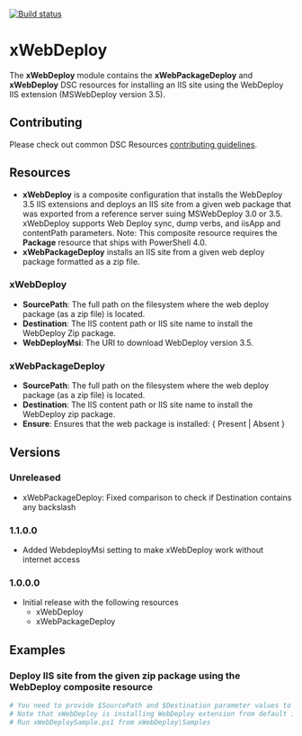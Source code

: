 [![Build status](https://ci.appveyor.com/api/projects/status/slalax51x0djryqc/branch/master?svg=true)](https://ci.appveyor.com/project/PowerShell/xwebdeploy/branch/master)

# xWebDeploy

The **xWebDeploy** module contains the **xWebPackageDeploy** and **xWebDeploy** DSC resources for installing an IIS site using the WebDeploy IIS extension (MSWebDeploy version 3.5). 

## Contributing
Please check out common DSC Resources [contributing guidelines](https://github.com/PowerShell/DscResource.Kit/blob/master/CONTRIBUTING.md).


## Resources

* **xWebDeploy** is a composite configuration that installs the WebDeploy 3.5 IIS extensions and deploys an IIS site from a given web package that was exported from a reference server suing MSWebDeploy 3.0 or 3.5. 
xWebDeploy supports Web Deploy sync, dump verbs, and iisApp and contentPath parameters. 
Note: This composite resource requires the **Package** resource that ships with PowerShell 4.0. 
* **xWebPackageDeploy** installs an IIS site from a given web deploy package formatted as a zip file. 

### xWebDeploy

* **SourcePath**: The full path on the filesystem where the web deploy package (as a zip file) is located. 
* **Destination**: The IIS content path or IIS site name to install the WebDeploy Zip package. 
* **WebDeployMsi**: The URI to download WebDeploy version 3.5.

### xWebPackageDeploy

* **SourcePath**: The full path on the filesystem where the web deploy package (as a zip file) is located. 
* **Destination**: The IIS content path or IIS site name to install the WebDeploy zip package. 
* **Ensure**: Ensures that the web package is installed: { Present | Absent }

## Versions

### Unreleased
* xWebPackageDeploy: Fixed comparison to check if Destination contains any backslash

### 1.1.0.0

* Added WebdeployMsi setting to make xWebDeploy work without internet access

### 1.0.0.0

* Initial release with the following resources 
    - xWebDeploy
    - xWebPackageDeploy

## Examples

### Deploy IIS site from the given zip package using the WebDeploy composite resource

```powershell
# You need to provide $SourcePath and $Destination parameter values to be able to run this sample Sample  
# Note that xWebDeploy is installing WebDeploy extension from default install location "$env:ProgramFiles\WindowsPowerShell\Modules\xWebDeploy\InstallerMsi. 
# Run xWebDeploySample.ps1 from xWebDeploy\Samples
```
